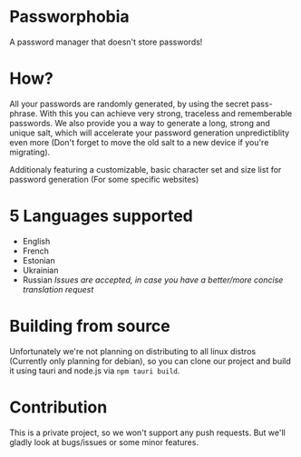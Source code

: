 # Passworphobia
A password manager that doesn't store passwords!

# How?
All your passwords are randomly generated, by using the secret pass-phrase. With this you can achieve very strong, traceless and rememberable passwords.
We also provide you a way to generate a long, strong and unique salt, which will accelerate your password generation unpredictiblity even more (Don't forget
to move the old salt to a new device if you're migrating).

Additionaly featuring a customizable, basic character set and size list for password generation (For some specific websites)

# 5 Languages supported
- English
- French
- Estonian
- Ukrainian
- Russian
*Issues are accepted, in case you have a better/more concise translation request*

# Building from source
Unfortunately we're not planning on distributing to all linux distros (Currently only planning for debian), so you can clone our project and build it
using tauri and node.js via `npm tauri build`.

# Contribution
This is a private project, so we won't support any push requests. But we'll gladly look at bugs/issues or some minor features.

